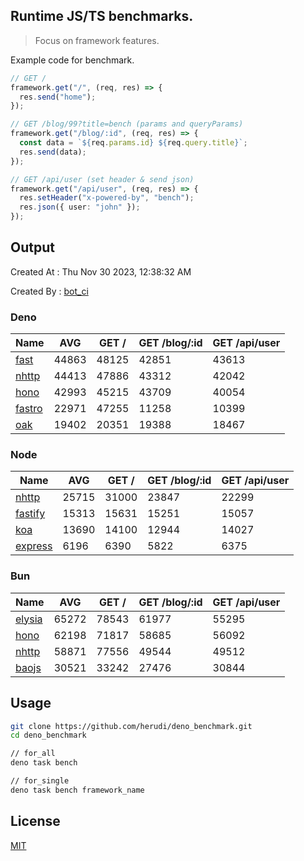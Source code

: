 ## Runtime JS/TS benchmarks.

> Focus on framework features.

Example code for benchmark.
```ts
// GET /
framework.get("/", (req, res) => {
  res.send("home");
});

// GET /blog/99?title=bench (params and queryParams)
framework.get("/blog/:id", (req, res) => {
  const data = `${req.params.id} ${req.query.title}`;
  res.send(data);
});

// GET /api/user (set header & send json)
framework.get("/api/user", (req, res) => {
  res.setHeader("x-powered-by", "bench");
  res.json({ user: "john" });
});
```

## Output
Created At : Thu Nov 30 2023, 12:38:32 AM

Created By : [bot_ci](https://github.com/herudi/deno_benchmarks/commits?author=github-actions%5Bbot%5D)


### Deno
|Name|AVG|GET /|GET /blog/:id|GET /api/user|
|----|----|----|----|----|
|[fast](https://github.com/danteissaias/fast)|44863|48125|42851|43613|
|[nhttp](https://github.com/nhttp/nhttp)|44413|47886|43312|42042|
|[hono](https://github.com/honojs/hono)|42993|45215|43709|40054|
|[fastro](https://github.com/fastrodev/fastro)|22971|47255|11258|10399|
|[oak](https://github.com/oakserver/oak)|19402|20351|19388|18467|
  


### Node
|Name|AVG|GET /|GET /blog/:id|GET /api/user|
|----|----|----|----|----|
|[nhttp](https://github.com/nhttp/nhttp)|25715|31000|23847|22299|
|[fastify](https://github.com/fastify/fastify)|15313|15631|15251|15057|
|[koa](https://github.com/koajs/koa)|13690|14100|12944|14027|
|[express](https://github.com/expressjs/express)|6196|6390|5822|6375|
  


### Bun
|Name|AVG|GET /|GET /blog/:id|GET /api/user|
|----|----|----|----|----|
|[elysia](https://github.com/elysiajs/elysia)|65272|78543|61977|55295|
|[hono](https://github.com/honojs/hono)|62198|71817|58685|56092|
|[nhttp](https://github.com/nhttp/nhttp)|58871|77556|49544|49512|
|[baojs](https://github.com/mattreid1/baojs)|30521|33242|27476|30844|
  



## Usage

```bash
git clone https://github.com/herudi/deno_benchmark.git
cd deno_benchmark

// for_all
deno task bench

// for_single
deno task bench framework_name
```

## License

[MIT](LICENSE)

